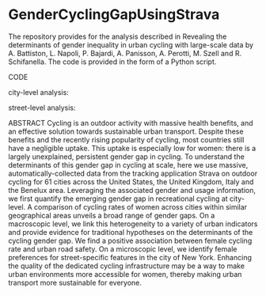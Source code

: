 # GenderCyclingGapUsingStrava

The repository provides for the analysis described in Revealing the determinants of gender inequality in urban cycling with large-scale data by A. Battiston, L. Napoli, P. Bajardi, A. Panisson, A. Perotti, M. Szell and R. Schifanella. The code is provided in the form of a Python script.

CODE

city-level analysis:

street-level analysis:


ABSTRACT
Cycling is an outdoor activity with massive health benefits, and an effective solution towards sustainable urban transport. Despite these benefits and the recently rising popularity of cycling, most countries still have a negligible uptake. This uptake is especially low for women: there is a largely unexplained, persistent gender gap in cycling. To understand the determinants of this gender gap in cycling at scale, here we use massive, automatically-collected data from the tracking application Strava on outdoor cycling for 61 cities across the United States, the United Kingdom, Italy and the Benelux area. Leveraging the associated gender and usage information, we first quantify the emerging gender gap in recreational cycling at city-level. A comparison of cycling rates of women across cities within similar geographical areas unveils a broad range of gender gaps. On a macroscopic level, we link this heterogeneity to a variety of urban indicators and provide evidence for traditional hypotheses on the determinants of the cycling gender gap. We find a positive association between female cycling rate and urban road safety. On a microscopic level, we identify female preferences for street-specific features in the city of New York. Enhancing the quality of the dedicated cycling infrastructure may be a way to make urban environments more accessible for women, thereby making urban transport more sustainable for everyone.

